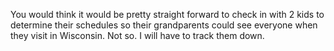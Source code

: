 <html><body><p>You would think it would be pretty straight forward to check in with 2 kids to determine their schedules so their grandparents could see everyone when they visit in Wisconsin. Not so. I will have to track them down.</p></body></html>
